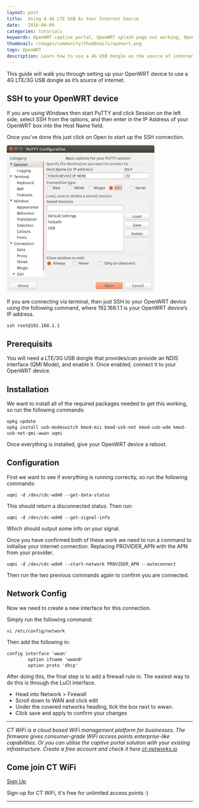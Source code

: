 ```yaml
---
layout: post
title:  Using A 4G LTE USB As Your Internet Source
date:   2016-06-09
categories: tutorials
keywords: OpenWRT captive portal, OpenWRT splash page not working, OpenWRT splash page template, OpenWRT splash page free, OpenWRT splash page html, OpenWRT splash page hosting, OpenMesh captive portal, OpenMesh splash page not working, OpenMesh splash page template, OpenMesh splash page free, OpenMesh splash page html, OpenMesh splash page hosting, DD-WRT, OpenWRT Routing
thumbnail: /images/community/thumbnails/openwrt.png
tags: OpenWRT
description: Learn how to use a 4G USB dongle as the source of internet for your OpenWrt device.
---
```


This guide will walk you through setting up your OpenWRT device to use a 4G LTE/3G USB dongle as it’s source of internet.

## SSH to your OpenWRT device

If you are using Windows then start PuTTY and click Session on the left side, select SSH from the options, and then enter in the IP Address of your OpenWRT box into the Host Name field.

Once you’ve done this just click on Open to start up the SSH connection.

<div class="mdl-typography--text-center">
  <img src="/images/community/tutorials/openwrt/puttyconfig.png" width="400px">
</div>

If you are connecting via terminal, then just SSH to your OpenWRT device using the following command, where 192.168.1.1 is your OpenWRT device’s IP address.

    ssh root@192.168.1.1

## Prerequisits

You will need a LTE/3G USB dongle that provides/can provide an NDIS interface (QMI Mode), and enable it.
Once enabled, connect it to your OpenWRT device.

## Installation

We want to install all of the required packages needed to get this working, so run the following commands:

    opkg update
    opkg install usb-modeswitch kmod-mii kmod-usb-net kmod-usb-wdm kmod-usb-net-qmi-wwan uqmi

Once everything is installed, give your OpenWRT device a reboot.

## Configuration

First we want to see if everything is running correctly, so run the following commands:

    uqmi -d /dev/cdc-wdm0 --get-data-status

This should return a disconnected status. Then run:

    uqmi -d /dev/cdc-wdm0 --get-signal-info

Which should output some info on your signal.

Once you have confirmed both of these work we need to run a command to initialise your internet connection. Replacing PROVIDER_APN with the APN from your provider.

    uqmi -d /dev/cdc-wdm0 --start-network PROVIDER_APN --autoconnect

Then run the two previous commands again to confirm you are connected.

## Network Config

Now we need to create a new interface for this connection.

Simply run the following command:

    vi /etc/config/network

Then add the following in:

    config interface 'wwan'
            option ifname 'wwan0'
            option proto 'dhcp'

After doing this, the final step is to add a firewall rule in. The easiest way to do this is through the LuCI interface.

- Head into Network > Firewall
- Scroll down to WAN and click edit
- Under the covered networks heading, tick the box next to wwan.
- Click save and apply to confirm your changes

<hr>

*CT WiFi is a cloud based WiFi management platform for businesses. The firmware gives consumer-grade WiFi access points enterprise-like capabilities. Or you can utilise the captive portal solution with your existing infrastructure. Create a free account and check it here <a href="https://ct-networks.io">ct-networks.io</a>*


<div class="mdl-typography--text-center">

<h2>Come join CT WiFi</h2>

<a href="https://my.ctapp.io/#/create" class="button success dst">Sign Up</a><br>

<p>Sign-up for CT WiFi, it's free for unlimited access points :)</p>

<hr>

</div>
